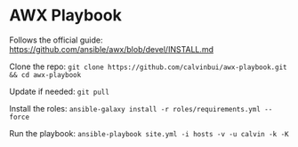 # AWX Playbook

Follows the official guide: https://github.com/ansible/awx/blob/devel/INSTALL.md

Clone the repo: `git clone https://github.com/calvinbui/awx-playbook.git && cd awx-playbook`

Update if needed: `git pull`

Install the roles: `ansible-galaxy install -r roles/requirements.yml --force`

Run the playbook: `ansible-playbook site.yml -i hosts -v -u calvin -k -K`
